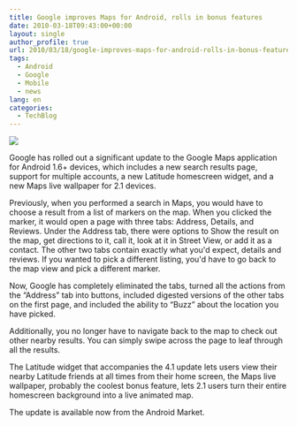 ```yaml
---
title: Google improves Maps for Android, rolls in bonus features
date: 2010-03-18T09:43:00+00:00
layout: single
author_profile: true
url: 2010/03/18/google-improves-maps-for-android-rolls-in-bonus-features/
tags:
  - Android
  - Google
  - Mobile
  - news
lang: en
categories: 
  - TechBlog
---
```

[![](http://4.bp.blogspot.com/_vaUVXcmC3OI/S6HucvwkuUI/AAAAAAAABSc/jcb0QcolitI/s400/4695.jpg)](http://4.bp.blogspot.com/_vaUVXcmC3OI/S6HucvwkuUI/AAAAAAAABSc/jcb0QcolitI/s1600-h/4695.jpg)

Google has rolled out a significant update to the Google Maps application for Android 1.6+ devices, which includes a new search results page, support for multiple accounts, a new Latitude homescreen widget, and a new Maps live wallpaper for 2.1 devices.

Previously, when you performed a search in Maps, you would have to choose a result from a list of markers on the map. When you clicked the marker, it would open a page with three tabs: Address, Details, and Reviews. Under the Address tab, there were options to Show the result on the map, get directions to it, call it, look at it in Street View, or add it as a contact. The other two tabs contain exactly what you'd expect, details and reviews. If you wanted to pick a different listing, you'd have to go back to the map view and pick a different marker.

Now, Google has completely eliminated the tabs, turned all the actions from the “Address” tab into buttons, included digested versions of the other tabs on the first page, and included the ability to “Buzz” about the location you have picked.

Additionally, you no longer have to navigate back to the map to check out other nearby results. You can simply swipe across the page to leaf through all the results.

The Latitude widget that accompanies the 4.1 update lets users view their nearby Latitude friends at all times from their home screen, the Maps live wallpaper, probably the coolest bonus feature, lets 2.1 users turn their entire homescreen background into a live animated map.

The update is available now from the Android Market.